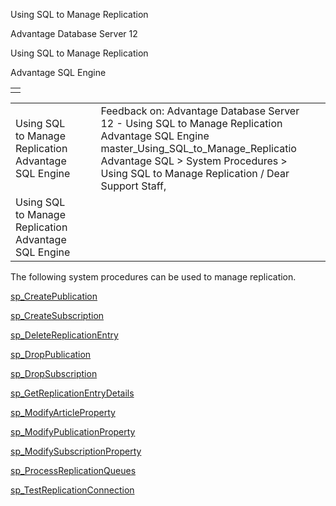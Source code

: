 Using SQL to Manage Replication




Advantage Database Server 12  

Using SQL to Manage Replication

Advantage SQL Engine

|  |
| --- |
|  |

|  |  |  |  |  |
| --- | --- | --- | --- | --- |
| Using SQL to Manage Replication  Advantage SQL Engine |  |  | Feedback on: Advantage Database Server 12 - Using SQL to Manage Replication Advantage SQL Engine master\_Using\_SQL\_to\_Manage\_Replicatio Advantage SQL > System Procedures > Using SQL to Manage Replication / Dear Support Staff, |  |
| Using SQL to Manage Replication  Advantage SQL Engine |  |  |  |  |

The following system procedures can be used to manage replication.

[sp\_CreatePublication](master_sp_createpublication.htm)

[sp\_CreateSubscription](master_sp_createsubscription.htm)

[sp\_DeleteReplicationEntry](master_sp_deletereplicationentry.htm)

[sp\_DropPublication](master_sp_droppublication.htm)

[sp\_DropSubscription](master_sp_dropsubscription.htm)

[sp\_GetReplicationEntryDetails](master_sp_getreplicationentrydetails.htm)

[sp\_ModifyArticleProperty](master_sp_modifyarticleproperty.htm)

[sp\_ModifyPublicationProperty](master_sp_modifypublicationproperty.htm)

[sp\_ModifySubscriptionProperty](master_sp_modifysubscriptionproperty.htm)

[sp\_ProcessReplicationQueues](master_sp_processreplicationqueues.htm)

[sp\_TestReplicationConnection](master_sp_testreplicationconnection.htm)